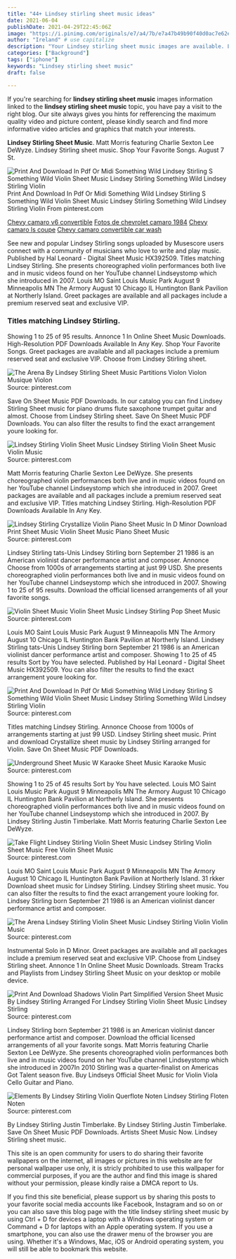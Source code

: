 ```yaml
---
title: "44+ Lindsey stirling sheet music ideas"
date: 2021-06-04
publishDate: 2021-04-29T22:45:06Z
image: "https://i.pinimg.com/originals/e7/a4/7b/e7a47b49b90f40d0ac7e62ee6a233532.jpg"
author: "Ireland" # use capitalize
description: "Your Lindsey stirling sheet music images are available. Lindsey stirling sheet music are a topic that is being searched for and liked by netizens now. You can Download the Lindsey stirling sheet music files here. Find and Download all royalty-free photos."
categories: ["Background"]
tags: ["iphone"]
keywords: "Lindsey stirling sheet music"
draft: false

---
```


If you're searching for **lindsey stirling sheet music** images information linked to the **lindsey stirling sheet music** topic, you have pay a visit to the right  blog.  Our site always  gives you  hints  for refferencing  the maximum  quality video and picture  content, please kindly search and find more informative video articles and graphics  that match your interests.

**Lindsey Stirling Sheet Music**. Matt Morris featuring Charlie Sexton Lee DeWyze. Lindsey Stirling sheet music. Shop Your Favorite Songs. August 7 St.

![Print And Download In Pdf Or Midi Something Wild Lindsey Stirling S Something Wild Violin Sheet Music Lindsey Stirling Something Wild Lindsey Stirling Violin](https://i.pinimg.com/originals/0c/a4/08/0ca408687b9f0f08d57177d89310e626.png "Print And Download In Pdf Or Midi Something Wild Lindsey Stirling S Something Wild Violin Sheet Music Lindsey Stirling Something Wild Lindsey Stirling Violin")
Print And Download In Pdf Or Midi Something Wild Lindsey Stirling S Something Wild Violin Sheet Music Lindsey Stirling Something Wild Lindsey Stirling Violin From pinterest.com

[Chevy camaro v6 convertible](/chevy-camaro-v6-convertible/)
[Fotos de chevrolet camaro 1984](/fotos-de-chevrolet-camaro-1984/)
[Chevy camaro ls coupe](/chevy-camaro-ls-coupe/)
[Chevy camaro convertible car wash](/chevy-camaro-convertible-car-wash/)

See new and popular Lindsey Stirling songs uploaded by Musescore users connect with a community of musicians who love to write and play music. Published by Hal Leonard - Digital Sheet Music HX392509. Titles matching Lindsey Stirling. She presents choreographed violin performances both live and in music videos found on her YouTube channel Lindseystomp which she introduced in 2007. Louis MO Saint Louis Music Park August 9 Minneapolis MN The Armory August 10 Chicago IL Huntington Bank Pavilion at Northerly Island. Greet packages are available and all packages include a premium reserved seat and exclusive VIP.

### Titles matching Lindsey Stirling.

Showing 1 to 25 of 95 results. Annonce 1 In Online Sheet Music Downloads. High-Resolution PDF Downloads Available In Any Key. Shop Your Favorite Songs. Greet packages are available and all packages include a premium reserved seat and exclusive VIP. Choose from Lindsey Stirling sheet.


![The Arena By Lindsey Stirling Sheet Music Partitions Violon Violon Musique Violon](https://i.pinimg.com/originals/01/2c/bf/012cbf8969af3ddf9190014e9d64bd6a.jpg "The Arena By Lindsey Stirling Sheet Music Partitions Violon Violon Musique Violon")
Source: pinterest.com

Save On Sheet Music PDF Downloads. In our catalog you can find Lindsey Stirling Sheet music for piano drums flute saxophone trumpet guitar and almost. Choose from Lindsey Stirling sheet. Save On Sheet Music PDF Downloads. You can also filter the results to find the exact arrangement youre looking for.

![Lindsey Stirling Violin Sheet Music Lindsey Stirling Violin Sheet Music Violin Music](https://i.pinimg.com/originals/26/7a/bb/267abb5e9a28d053fee829e7b4ba2e99.jpg "Lindsey Stirling Violin Sheet Music Lindsey Stirling Violin Sheet Music Violin Music")
Source: pinterest.com

Matt Morris featuring Charlie Sexton Lee DeWyze. She presents choreographed violin performances both live and in music videos found on her YouTube channel Lindseystomp which she introduced in 2007. Greet packages are available and all packages include a premium reserved seat and exclusive VIP. Titles matching Lindsey Stirling. High-Resolution PDF Downloads Available In Any Key.

![Lindsey Stirling Crystallize Violin Piano Sheet Music In D Minor Download Print Sheet Music Violin Sheet Music Piano Sheet Music](https://i.pinimg.com/originals/21/2a/ae/212aaef40067e912b7267d8cbc302159.gif "Lindsey Stirling Crystallize Violin Piano Sheet Music In D Minor Download Print Sheet Music Violin Sheet Music Piano Sheet Music")
Source: pinterest.com

Lindsey Stirling tats-Unis Lindsey Stirling born September 21 1986 is an American violinist dancer performance artist and composer. Annonce Choose from 1000s of arrangements starting at just 99 USD. She presents choreographed violin performances both live and in music videos found on her YouTube channel Lindseystomp which she introduced in 2007. Showing 1 to 25 of 95 results. Download the official licensed arrangements of all your favorite songs.

![Violin Sheet Music Violin Sheet Music Lindsey Stirling Pop Sheet Music](https://i.pinimg.com/originals/58/bf/23/58bf23d4384184294adbafc364512277.png "Violin Sheet Music Violin Sheet Music Lindsey Stirling Pop Sheet Music")
Source: pinterest.com

Louis MO Saint Louis Music Park August 9 Minneapolis MN The Armory August 10 Chicago IL Huntington Bank Pavilion at Northerly Island. Lindsey Stirling tats-Unis Lindsey Stirling born September 21 1986 is an American violinist dancer performance artist and composer. Showing 1 to 25 of 45 results Sort by You have selected. Published by Hal Leonard - Digital Sheet Music HX392509. You can also filter the results to find the exact arrangement youre looking for.

![Print And Download In Pdf Or Midi Something Wild Lindsey Stirling S Something Wild Violin Sheet Music Lindsey Stirling Something Wild Lindsey Stirling Violin](https://i.pinimg.com/originals/0c/a4/08/0ca408687b9f0f08d57177d89310e626.png "Print And Download In Pdf Or Midi Something Wild Lindsey Stirling S Something Wild Violin Sheet Music Lindsey Stirling Something Wild Lindsey Stirling Violin")
Source: pinterest.com

Titles matching Lindsey Stirling. Annonce Choose from 1000s of arrangements starting at just 99 USD. Lindsey Stirling sheet music. Print and download Crystallize sheet music by Lindsey Stirling arranged for Violin. Save On Sheet Music PDF Downloads.

![Underground Sheet Music W Karaoke Sheet Music Karaoke Music](https://i.pinimg.com/736x/e3/ce/6c/e3ce6cc3de31d67f7d59081d59af6e16.jpg "Underground Sheet Music W Karaoke Sheet Music Karaoke Music")
Source: pinterest.com

Showing 1 to 25 of 45 results Sort by You have selected. Louis MO Saint Louis Music Park August 9 Minneapolis MN The Armory August 10 Chicago IL Huntington Bank Pavilion at Northerly Island. She presents choreographed violin performances both live and in music videos found on her YouTube channel Lindseystomp which she introduced in 2007. By Lindsey Stirling Justin Timberlake. Matt Morris featuring Charlie Sexton Lee DeWyze.

![Take Flight Lindsey Stirling Violin Sheet Music Lindsey Stirling Violin Sheet Music Free Violin Sheet Music](https://i.pinimg.com/originals/7e/ea/6d/7eea6d3cb7b18a5b168b201f98bc81f8.png "Take Flight Lindsey Stirling Violin Sheet Music Lindsey Stirling Violin Sheet Music Free Violin Sheet Music")
Source: pinterest.com

Louis MO Saint Louis Music Park August 9 Minneapolis MN The Armory August 10 Chicago IL Huntington Bank Pavilion at Northerly Island. 31 rkker Download sheet music for Lindsey Stirling. Lindsey Stirling sheet music. You can also filter the results to find the exact arrangement youre looking for. Lindsey Stirling born September 21 1986 is an American violinist dancer performance artist and composer.

![The Arena Lindsey Stirling Violin Sheet Music Lindsey Stirling Violin Violin Music](https://i.pinimg.com/originals/f9/6a/95/f96a958dfc6ffbb3d2658195a44cdd6a.png "The Arena Lindsey Stirling Violin Sheet Music Lindsey Stirling Violin Violin Music")
Source: pinterest.com

Instrumental Solo in D Minor. Greet packages are available and all packages include a premium reserved seat and exclusive VIP. Choose from Lindsey Stirling sheet. Annonce 1 In Online Sheet Music Downloads. Stream Tracks and Playlists from Lindsey Stirling Sheet Music on your desktop or mobile device.

![Print And Download Shadows Violin Part Simplified Version Sheet Music By Lindsey Stirling Arranged For Lindsey Stirling Violin Sheet Music Lindsey Stirling](https://i.pinimg.com/originals/30/86/1c/30861cb9ac3b887dbba2703be760987b.gif "Print And Download Shadows Violin Part Simplified Version Sheet Music By Lindsey Stirling Arranged For Lindsey Stirling Violin Sheet Music Lindsey Stirling")
Source: pinterest.com

Lindsey Stirling born September 21 1986 is an American violinist dancer performance artist and composer. Download the official licensed arrangements of all your favorite songs. Matt Morris featuring Charlie Sexton Lee DeWyze. She presents choreographed violin performances both live and in music videos found on her YouTube channel Lindseystomp which she introduced in 2007In 2010 Stirling was a quarter-finalist on Americas Got Talent season five. Buy Lindseys Official Sheet Music for Violin Viola Cello Guitar and Piano.

![Elements By Lindsey Stirling Violin Querflote Noten Lindsey Stirling Floten Noten](https://i.pinimg.com/originals/e7/a4/7b/e7a47b49b90f40d0ac7e62ee6a233532.jpg "Elements By Lindsey Stirling Violin Querflote Noten Lindsey Stirling Floten Noten")
Source: pinterest.com

By Lindsey Stirling Justin Timberlake. By Lindsey Stirling Justin Timberlake. Save On Sheet Music PDF Downloads. Artists Sheet Music Now. Lindsey Stirling sheet music.

This site is an open community for users to do sharing their favorite wallpapers on the internet, all images or pictures in this website are for personal wallpaper use only, it is stricly prohibited to use this wallpaper for commercial purposes, if you are the author and find this image is shared without your permission, please kindly raise a DMCA report to Us.

If you find this site beneficial, please support us by sharing this posts to your favorite social media accounts like Facebook, Instagram and so on or you can also save this blog page with the title lindsey stirling sheet music by using Ctrl + D for devices a laptop with a Windows operating system or Command + D for laptops with an Apple operating system. If you use a smartphone, you can also use the drawer menu of the browser you are using. Whether it's a Windows, Mac, iOS or Android operating system, you will still be able to bookmark this website.

